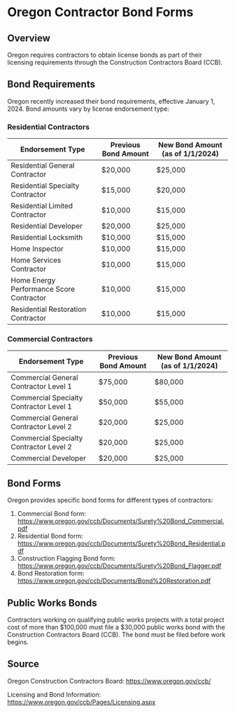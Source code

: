 # Oregon Contractor Bond Forms

## Overview

Oregon requires contractors to obtain license bonds as part of their licensing requirements through the Construction Contractors Board (CCB).

## Bond Requirements

Oregon recently increased their bond requirements, effective January 1, 2024. Bond amounts vary by license endorsement type:

### Residential Contractors

| Endorsement Type | Previous Bond Amount | New Bond Amount (as of 1/1/2024) |
|------------------|----------------------|--------------------------------|
| Residential General Contractor | $20,000 | $25,000 |
| Residential Specialty Contractor | $15,000 | $20,000 |
| Residential Limited Contractor | $10,000 | $15,000 |
| Residential Developer | $20,000 | $25,000 |
| Residential Locksmith | $10,000 | $15,000 |
| Home Inspector | $10,000 | $15,000 |
| Home Services Contractor | $10,000 | $15,000 |
| Home Energy Performance Score Contractor | $10,000 | $15,000 |
| Residential Restoration Contractor | $10,000 | $15,000 |

### Commercial Contractors

| Endorsement Type | Previous Bond Amount | New Bond Amount (as of 1/1/2024) |
|------------------|----------------------|--------------------------------|
| Commercial General Contractor Level 1 | $75,000 | $80,000 |
| Commercial Specialty Contractor Level 1 | $50,000 | $55,000 |
| Commercial General Contractor Level 2 | $20,000 | $25,000 |
| Commercial Specialty Contractor Level 2 | $20,000 | $25,000 |
| Commercial Developer | $20,000 | $25,000 |

## Bond Forms

Oregon provides specific bond forms for different types of contractors:

1. Commercial Bond form: https://www.oregon.gov/ccb/Documents/Surety%20Bond_Commercial.pdf
2. Residential Bond form: https://www.oregon.gov/ccb/Documents/Surety%20Bond_Residential.pdf
3. Construction Flagging Bond form: https://www.oregon.gov/ccb/Documents/Surety%20Bond_Flagger.pdf
4. Bond Restoration form: https://www.oregon.gov/ccb/Documents/Bond%20Restoration.pdf

## Public Works Bonds

Contractors working on qualifying public works projects with a total project cost of more than $100,000 must file a $30,000 public works bond with the Construction Contractors Board (CCB). The bond must be filed before work begins.

## Source

Oregon Construction Contractors Board: https://www.oregon.gov/ccb/

Licensing and Bond Information: https://www.oregon.gov/ccb/Pages/Licensing.aspx

